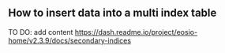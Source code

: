 ## How to insert data into a multi index table
TO DO: add content
https://dash.readme.io/project/eosio-home/v2.3.9/docs/secondary-indices